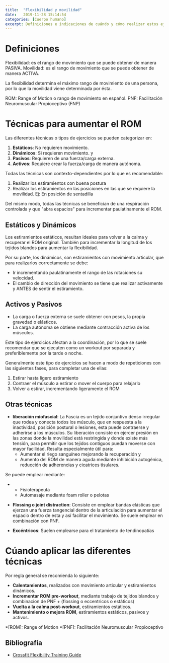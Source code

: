 ```yaml
---
title:  "Flexibilidad y movilidad"
date:   2019-11-28 15:14:54
categories: [Cuerpo humano]
excerpt: Definiciones e indicaciones de cuándo y cómo realizar estos ejercicios
---
```

# Definiciones

Flexibilidad:
es el rango de movimiento que se puede obtener de manera PASIVA. 
Movilidad:
es el rango de movimiento que se puede obtener de manera ACTIVA.

La flexibilidad determina el máximo rango de movimiento de una persona, por lo que la movilidad viene determinada por ésta.

ROM:
Range of Motion o rango de movimiento en español.
PNF:
Facilitación Neuromuscular Propioceptivo (FNP)

# Técnicas para aumentar el ROM
Las diferentes técnicas o tipos de ejercicios se pueden categorizar en:
1.  **Estáticos**: No requieren movimiento.
2.  **Dinámicos**: Si requieren movimiento.
y
1.  **Pasivos**: Requieren de una fuerza/carga externa.
2.  **Activos**: Requiere crear la fuerza/carga de manera autónoma.

Todas las técnicas son contexto-dependientes por lo que es recomendable:
1.  Realizar los estiramientos con buena postura
2.  Realizar los estiramientos en las posiciones en las que se requiere la movilidad. Ej: En posición de sentadilla

Del mismo modo, todas las técnicas se benefician de una respiración controlada y que "abra espacios" para incrementar paulatinamente el ROM.

## Estáticos y Dinámicos
Los estiramientos estáticos, resultan ideales para volver a la calma y recuperar el ROM original. También para incrementar la longitud de los tejidos blandos para aumentar la flexibilidad.

Por su parte, los dinámicos, son estiramientos con movimiento articular, que para realizarlos correctamente se debe:
-   Ir incrementando paulatinamente el rango de las rotaciones su velocidad.
-   El cambio de dirección del movimiento se tiene que realizar activamente y ANTES de sentir el estiramiento.

## Activos y Pasivos
-   La carga o fuerza externa se suele obtener con pesos, la propia gravedad o elásticos.
-   La carga autónoma se obtiene mediante contracción activa de los músculos.

Este tipo de ejercicios afectan a la coordinación, por lo que se suele recomendar que se ejecuten como un workout por separada y preferiblemente por la tarde o noche.

Generalmente este tipo de ejercicios se hacen a modo de repeticiones con las siguientes fases, para completar una de ellas:

1.  Estirar hasta ligero estiramiento
2.  Contraer el músculo a estirar o mover el cuerpo para relajarlo
3.  Volver a estirar, incrementando ligeramente el ROM

## Otras técnicas
-   **liberación miofascial**: La Fascia es un tejido conjuntivo denso irregular que rodea y conecta todos los músculo, que en respuesta a la inactividad, posición postural o lesiones, esta puede contraerse y adherirse a los músculos. Su liberación consiste en ejercer presión en las zonas donde la movilidad está restringida y donde existe más tensión, para permitir que los tejidos contiguos puedan moverse con mayor facilidad. Resulta especialmente útil para:
    -   Aumentar el riego sanguíneo mejorando la recuperación y
    -   Aumento del ROM de manera aguda mediante inhibición autogénica, reducción de adherencias y cicatrices tisulares.

Se puede emplear mediante:

-   -   Fisioterapeuta
    -   Automasaje mediante foam roller o pelotas

-   **Flossing o joint distraction**: Consiste en emplear bandas elásticas que ejerzan una fuerza tangencial dentro de la articulación para aumentar el espacio dentro de esta y así facilitar el movimiento. Se suele emplear en combinación con PNF.

-   **Excéntricos**: Suelen emplearse para el tratamiento de tendinopatías

# Cúando aplicar las diferentes técnicas
Por regla general se recomienda lo siguiente:
-   **Calentamientos**, realizados con movimiento articular y estiramientos dinámicos.
-   **Incrementar ROM pre-workout**, mediante trabajo de tejidos blandos y combinacion de PNF + (flossing o eccentricos o estáticos)
-   **Vuelta a la calma post-workout**, estiramientos estáticos.
-   **Mantenimiento o mejora ROM**, estiramientos estáticos, pasivos y activos.

*[ROM]: Range of Motion
*[PNF]: Facilitación Neuromuscular Propioceptivo

## Bibliografía

-   [Crossfit Flexibility Training Guide](http://assets.crossfit.com/pdfs/seminars/Flexibility_Training_Guide.pdf)
<!--stackedit_data:
eyJoaXN0b3J5IjpbLTM5NDc3NjI2NSwtMTg3NjU3OTExN119
-->
